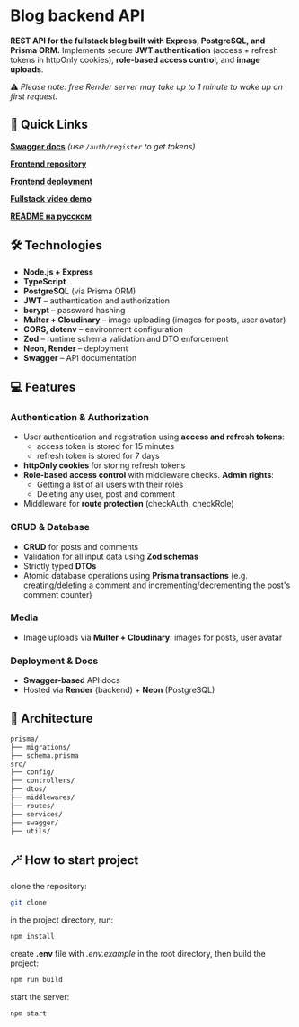 # Blog backend API

**REST API for the fullstack blog built with Express, PostgreSQL, and Prisma ORM.** Implements secure **JWT authentication** (access + refresh tokens in httpOnly cookies), **role-based access control**, and **image uploads**.

⚠️ _Please note: free Render server may take up to 1 minute to wake up on first request._

## 🔗 Quick Links

[**Swagger docs**](https://blog-backend-prisma-sv62.onrender.com/api-docs/) _(use `/auth/register` to get tokens)_

[**Frontend repository**](https://github.com/TatyanaZakiryanova/blog-frontend)

[**Frontend deployment**](https://blog-frontend-rho-bice.vercel.app/)

[**Fullstack video demo**](https://drive.google.com/file/d/1tMDG8Hg6J8eTmqvEbXdh57vQ2nrHLdy3/view)

[**README на русском**](./README.ru.md)

## 🛠️ Technologies

- **Node.js + Express**
- **TypeScript**
- **PostgreSQL** (via Prisma ORM)
- **JWT** – authentication and authorization
- **bcrypt** – password hashing
- **Multer + Cloudinary** – image uploading (images for posts, user avatar)
- **CORS, dotenv** – environment configuration
- **Zod** – runtime schema validation and DTO enforcement
- **Neon, Render** – deployment
- **Swagger** – API documentation

## 💻 Features

### Authentication & Authorization

- User authentication and registration using **access and refresh tokens**:
  - access token is stored for 15 minutes
  - refresh token is stored for 7 days
- **httpOnly cookies** for storing refresh tokens
- **Role-based access control** with middleware checks. **Admin rights**:
  - Getting a list of all users with their roles
  - Deleting any user, post and comment
- Middleware for **route protection** (checkAuth, checkRole)

### CRUD & Database

- **CRUD** for posts and comments
- Validation for all input data using **Zod schemas**
- Strictly typed **DTOs**
- Atomic database operations using **Prisma transactions** (e.g. creating/deleting a comment and incrementing/decrementing the post's comment counter)

### Media

- Image uploads via **Multer + Cloudinary**: images for posts, user avatar

### Deployment & Docs

- **Swagger-based** API docs
- Hosted via **Render** (backend) + **Neon** (PostgreSQL)

## 📁 Architecture

```bash
prisma/
├── migrations/
├── schema.prisma
src/
├── config/
├── controllers/
├── dtos/
├── middlewares/
├── routes/
├── services/
├── swagger/
├── utils/
```

## 🪄 How to start project

clone the repository:

```bash
git clone
```

in the project directory, run:

```bash
npm install
```

create **.env** file with _.env.example_ in the root directory, then build the project:

```bash
npm run build
```

start the server:

```bash
npm start
```
